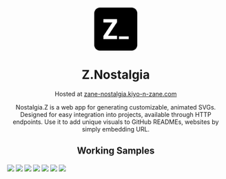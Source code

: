 
<p align="center">
 <img width="100px" src="./public/favicon.svg" align="center" alt="Z.Nostalgia" />
 <h1 align="center">Z.Nostalgia</h1>
 <p align="center">
  Hosted at 
  <a href="https://zane-nostalgia.kiyo-n-zane.com">
    zane-nostalgia.kiyo-n-zane.com
  </a>
 </p>
 <p align="center">
 Nostalgia.Z is a web app for generating customizable, animated SVGs. Designed for easy integration into projects, available through HTTP endpoints. Use it to add unique visuals to GitHub READMEs, websites by simply embedding URL.
 </p>
</p>


<h2 align="center">Working Samples</h2>


<img align="center" src="https://zane-nostalgia.kiyo-n-zane.com/scenes/rainy/api?height=200&width=2000&color=%23888888&backgroundColor=%23000000&density=20&bannerText=Rainy" />

<img align="center" src="https://zane-nostalgia.kiyo-n-zane.com/scenes/meteors/api?height=200&width=2000&color=%23ffff00&backgroundColor=%23000000&rotation=30&density=15&bannerText=Meteors+Shower" />

<img align="center" src="https://zane-nostalgia.kiyo-n-zane.com/scenes/404/api?height=200&width=2000&color=%23940000&backgroundColor=%23000000&density=6&bannerText=404" />

<img align="center" src="https://zane-nostalgia.kiyo-n-zane.com/scenes/waves/api?height=200&width=2000&color=%23444444&backgroundColor=%23000000&waveAmount=5&waveComplexity=3&waveHeight=80&bannerText=Waves" />

<img align="center" src="https://zane-nostalgia.kiyo-n-zane.com/scenes/beats/api?height=200&width=2000&bannerText=Beats&bannerColor=%23FFFFFF&color=%23444444&backgroundColor=%23000000&density=5&strength=150&frequency=3" />

<img align="center" src="https://zane-nostalgia.kiyo-n-zane.com/scenes/noise/api?height=200&width=2000&bannerText=Noise&bannerColor=%23FFFFFF&color=%231F1F1F&backgroundColor=%23000000&density=5" />

<img align="center" src="https://zane-nostalgia.kiyo-n-zane.com/scenes/cubes/api??height=200&width=2000&bannerText=Cubes&bannerColor=%23FFFFFF" />
